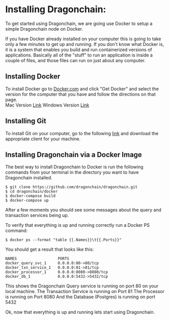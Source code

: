 
# Installing Dragonchain: 

To get started using Dragonchain, we are going use Docker to setup a simple Dragonchain node on Docker. 

If you have Docker already installed on your computer this is going to take only a few minutes to get up and running. If you don't know what Docker is, it is a system that enables you build and run containerized versions of applications. Basically all of the "stuff" to run an application is inside a couple of files, and those files can run on just about any computer. 

## Installing Docker 
To install Docker go to [Docker.com](www.docker.com) and click "Get Docker" and select the version for the computer that you have and follow the directions on that page.  
Mac Version [Link](https://www.docker.com/docker-mac)
Windows Version [Link](https://www.docker.com/docker-windows)

## Installing Git
To install Git on your computer, go to the following [link](https://git-scm.com/downloads) and download the appropriate client for your machine. 

## Installing Dragonchain via a Docker Image 
The best way to install Dragonchain to Docker is run the following commands from your terminal in the directory you want to have Dragonchain installed. 
````
$ git clone https://github.com/dragonchain/dragonchain.git
$ cd dragonchain/docker 
$ docker-compose build
$ docker-compose up 
````

After a few moments you should see some messages about the query and transaction services being up. 

To verify that everything is up and running correctly run a Docker PS command: 
```
$ docker ps --format "table {{.Names}}\t{{.Ports}}" 

```

You should get a result that looks like this: 
```
NAMES                  PORTS
docker_query_svc_1     0.0.0.0:80->80/tcp
docker_txn_service_1   0.0.0.0:81->81/tcp
docker_processor_1     0.0.0.0:8080->8080/tcp
docker_db_1            0.0.0.0:5432->5432/tcp
```

This shows the Dragonchain Query service is running on port 80 on your local machine. 
The Transaction Service is running on Port 81
The Processor is running on Port 8080
And the Database (Postgres) is running on port 5432

Ok, now that everything is up and running lets start using Dragonchain. 





